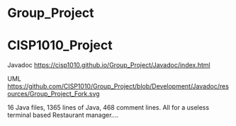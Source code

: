 # Group_Project
# CISP1010_Project

Javadoc
https://cisp1010.github.io/Group_Project/Javadoc/index.html

UML
https://github.com/CISP1010/Group_Project/blob/Development/Javadoc/resources/Group_Project_Fork.svg

16 Java files, 1365 lines of Java, 468 comment lines. All for a useless terminal based Restaurant manager....
